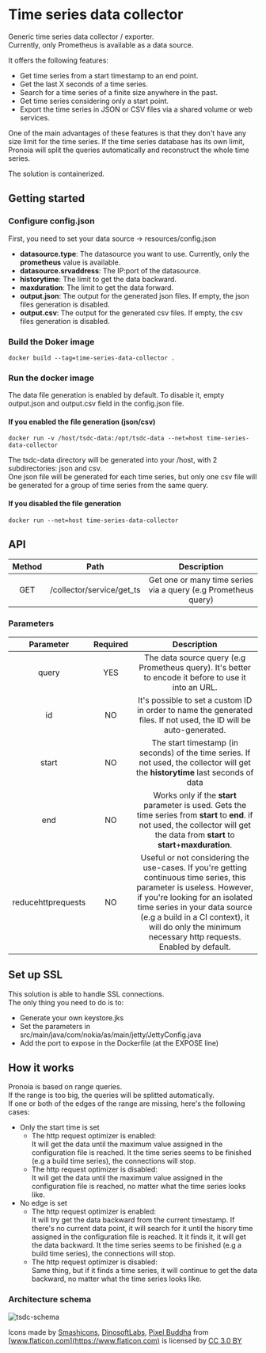 # Time series data collector

Generic time series data collector / exporter.<br/>
Currently, only Prometheus is available as a data source.<br/>

It offers the following features:
- Get time series from a start timestamp to an end point.
- Get the last X seconds of a time series.
- Search for a time series of a finite size anywhere in the past.
- Get time series considering only a start point.
- Export the time series in JSON or CSV files via a shared volume or web services.

One of the main advantages of these features is that they don't have any size limit for the time series. If the time series database has its own limit, Pronoia will split the queries automatically and reconstruct the whole time series.

The solution is containerized.

## Getting started

### Configure config.json
First, you need to set your data source -> resources/config.json
- <b>datasource.type</b>: The datasource you want to use. Currently, only the <b>prometheus</b> value is available.
- <b>datasource.srvaddress</b>: The IP:port of the datasource.
- <b>historytime</b>: The limit to get the data backward.
- <b>maxduration</b>: The limit to get the data forward.
- <b>output.json</b>: The output for the generated json files. If empty, the json files generation is disabled.
- <b>output.csv</b>: The output for the generated csv files. If empty, the csv files generation is disabled.

### Build the Doker image
```
docker build --tag=time-series-data-collector .
```
### Run the docker image
The data file generation is enabled by default. To disable it, empty output.json and output.csv field in the config.json file.
#### If you enabled the file generation (json/csv)
```
docker run -v /host/tsdc-data:/opt/tsdc-data --net=host time-series-data-collector
```
The tsdc-data directory will be generated into your /host, with 2 subdirectories: json and csv.<br/>
One json file will be generated for each time series, but only one csv file will be generated for a group of time series from the same query.
#### If you disabled the file generation
```
docker run --net=host time-series-data-collector
```
## API
| Method          | Path                        | Description   |
| :-------------: | :-------------------------: | :-----------: |
|  GET            | /collector/service/get_ts   | Get one or many time series via a query (e.g Prometheus query) |

### Parameters

| Parameter       | Required | Description |
| :-------------: | :-: | :-----------: |
|  query          | YES | The data source query (e.g Prometheus query). It's better to encode it before to use it into an URL. |
|  id             | NO  | It's possible to set a custom ID in order to name the generated files. If not used, the ID will be auto-generated. |
|  start          | NO  | The start timestamp (in seconds) of the time series. If not used, the collector will get the <b>historytime</b> last seconds of data |
|  end          | NO  | Works only if the <b>start</b> parameter is used. Gets the time series from <b>start</b> to <b>end</b>. if not used, the collector will get the data from <b>start</b> to <b>start</b>+<b>maxduration</b>. |
|  reducehttprequests | NO  | Useful or not considering the use-cases. If you're getting continuous time series, this parameter is useless. However, if you're looking for an isolated time series in your data source (e.g a build in a CI context), it will do only the minimum necessary http requests. Enabled by default. |

## Set up SSL

This solution is able to handle SSL connections.<br/>
The only thing you need to do is to:
- Generate your own keystore.jks
- Set the parameters in src/main/java/com/nokia/as/main/jetty/JettyConfig.java
- Add the port to expose in the Dockerfile (at the EXPOSE line)

## How it works

Pronoia is based on range queries.<br/>
If the range is too big, the queries will be splitted automatically.<br/>
If one or both of the edges of the range are missing, here's the following cases:<br/>
- Only the start time is set
    - The http request optimizer is enabled:<br/>
    It will get the data until the maximum value assigned in the configuration file is reached. It the time series seems to be finished (e.g a build time series), the connections will stop.
    - The http request optimizer is disabled:<br/>
    It will get the data until the maximum value assigned in the configuration file is reached, no matter what the time series looks like.
- No edge is set
    - The http request optimizer is enabled:<br/>
    It will try get the data backward from the current timestamp. If there's no current data point, it will search for it until the hisory time assigned in the configuration file is reached. It it finds it, it will get the data backward. It the time series seems to be finished (e.g a build time series), the connections will stop.
    - The http request optimizer is disabled:<br/>
    Same thing, but if it finds a time series, it will continue to get the data backward, no matter what the time series looks like.

### Architecture schema

![tsdc-schema](https://user-images.githubusercontent.com/10490998/63107586-7ff79b80-bf85-11e9-844d-d61e26555390.png)

Icons made by [Smashicons](https://www.flaticon.com/authors/smashicons), 
[DinosoftLabs](https://www.flaticon.com/authors/dinosoftlabs), 
[Pixel Buddha](https://www.flaticon.com/authors/pixel-buddha) from [www.flaticon.com](https://www.flaticon.com) is licensed by [CC 3.0 BY](http://creativecommons.org/licenses/by/3.0/)
